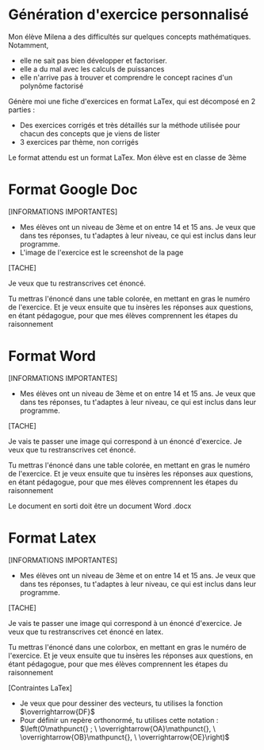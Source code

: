 

# Génération d'exercice personnalisé

Mon élève Milena a des difficultés sur quelques concepts mathématiques. Notamment,
- elle ne sait pas bien développer et factoriser. 
- elle a du mal avec les calculs de puissances
- elle n'arrive pas à trouver et comprendre le concept racines d'un polynôme factorisé

Génère moi une fiche d'exercices en format LaTex, qui est décomposé en 2 parties :
- Des exercices corrigés et très détaillés sur la méthode utilisée pour chacun des concepts que je viens de lister
- 3 exercices par thème, non corrigés

Le format attendu est un format LaTex. Mon élève est en classe de 3ème




# Format Google Doc


[INFORMATIONS IMPORTANTES]
- Mes élèves ont un niveau de 3ème et on entre 14 et 15 ans. Je veux que dans tes réponses, tu t'adaptes à leur niveau, ce qui est inclus dans leur programme.
- L'image de l'exercice est le screenshot de la page

[TACHE]

Je veux que tu restranscrives cet énoncé.

Tu mettras l'énoncé dans une table colorée, en mettant en gras le numéro de l'exercice. Et je veux ensuite que tu insères les réponses aux questions, en étant pédagogue, pour que mes élèves comprennent les étapes du raisonnement



# Format Word

[INFORMATIONS IMPORTANTES]
- Mes élèves ont un niveau de 3ème et on entre 14 et 15 ans. Je veux que dans tes réponses, tu t'adaptes à leur niveau, ce qui est inclus dans leur programme.

[TACHE]

Je vais te passer une image qui correspond à un énoncé d'exercice. Je veux que tu restranscrives cet énoncé.

Tu mettras l'énoncé dans une table colorée, en mettant en gras le numéro de l'exercice. Et je veux ensuite que tu insères les réponses aux questions, en étant pédagogue, pour que mes élèves comprennent les étapes du raisonnement

Le document en sorti doit être un document Word .docx

# Format Latex

[INFORMATIONS IMPORTANTES]
- Mes élèves ont un niveau de 3ème et on entre 14 et 15 ans. Je veux que dans tes réponses, tu t'adaptes à leur niveau, ce qui est inclus dans leur programme.

[TACHE]

Je vais te passer une image qui correspond à un énoncé d'exercice. Je veux que tu restranscrives cet énoncé en latex.

Tu mettras l'énoncé dans une colorbox, en mettant en gras le numéro de l'exercice. Et je veux ensuite que tu insères les réponses aux questions, en étant pédagogue, pour que mes élèves comprennent les étapes du raisonnement

[Contraintes LaTex]
- Je veux que pour dessiner des vecteurs, tu utilises la fonction $\overrightarrow{DF}$
- Pour définir un repère orthonormé, tu utilises cette notation : $\left(O\mathpunct{} ; \ \overrightarrow{OA}\mathpunct{}, \ \overrightarrow{OB}\mathpunct{}, \ \overrightarrow{OE}\right)$
